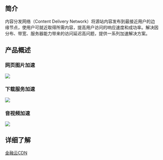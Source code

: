 ## 简介
内容分发网络（Content Delivery Network）将源站内容发布到最接近用户的边缘节点，使用户可就近取得所需内容，提高用户访问的响应速度和成功率。解决因分布、带宽、服务器能力带来的访问延迟高问题，提供一系列加速解决方案。

## 产品概述
### 网页图片加速
![](http://imgcache.tcecqpoc.fsphere.cn/image/mccdn.qcloud.com/static/img/49bad2c7f1737c6dcf86cf17249b63ce/image.png)

### 下载服务加速
![](http://imgcache.tcecqpoc.fsphere.cn/image/mccdn.qcloud.com/static/img/c8db4a085e0e2d3643eb7457b1faa698/image.png)

### 音视频加速
![](http://imgcache.tcecqpoc.fsphere.cn/image/mccdn.qcloud.com/static/img/a7229f0620132aff8e2e81d5f28fd6b4/image.png)

## 详细了解
[金融云CDN](http://tcecqpoc.fsphere.cn/product/cdn.html)